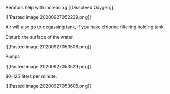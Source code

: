 Aerators help with increasing [[Dissolved Oxygen]].

![[Pasted image 20200927052239.png]]

Air will also go to degassing tank, if you have chlorine filtering holding tank.

Disturb the surface of the water. 

![[Pasted image 20200927053506.png]]

Pumps

![[Pasted image 20200927053529.png]]

80-125 liters per minute.

![[Pasted image 20200927053605.png]]





